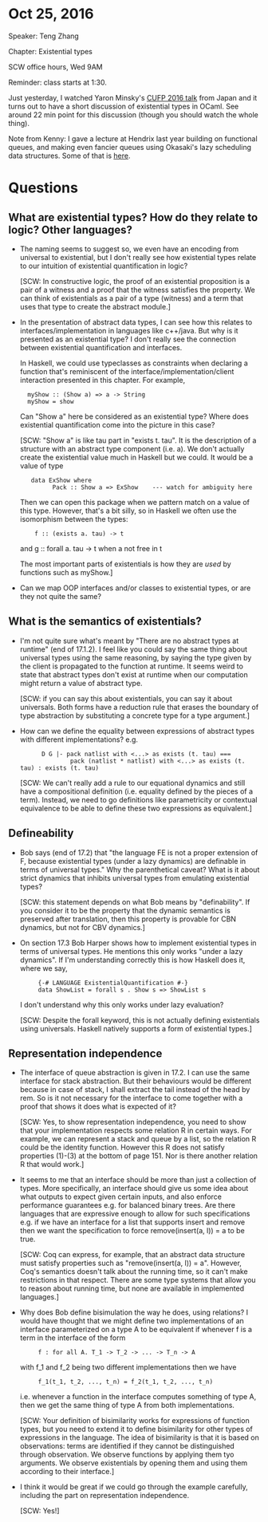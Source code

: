 # Oct 25, 2016

Speaker: Teng Zhang

Chapter: Existential types

SCW office hours, Wed 9AM

Reminder: class starts at 1:30.

Just yesterday, I watched Yaron Minsky's [CUFP 2016
talk](https://www.youtube.com/watch?v=_1GZShA1F20) from Japan and it turns out
to have a short discussion of existential types in OCaml. See around 22 min
point for this discussion (though you should watch the whole thing).

Note from Kenny: I gave a lecture at Hendrix last year building on functional
queues, and making even fancier queues using Okasaki's lazy scheduling data
structures. Some of that is
[here](https://github.com/kwf/no-exit/blob/master/src/NoExit.hs#L39-L44).



# Questions

## What are existential types? How do they relate to logic? Other languages?

- The naming seems to suggest so, we even have an encoding from universal to
  existential, but I don't really see how existential types relate to our
  intuition of existential quantification in logic?

  [SCW: In constructive logic, the proof of an existential proposition is a
  pair of a witness and a proof that the witness satisfies the property. We
  can think of existentials as a pair of a type (witness) and a term that uses
  that type to create the abstract module.]

- In the presentation of abstract data types, I can see how this relates to
  interfaces/implementation in languages like c++/java. But why is it
  presented as an existential type? I don't really see the connection between
  existential quantification and interfaces.

  In Haskell, we could use typeclasses as constraints when declaring a
  function that's reminiscent of the interface/implementation/client
  interaction presented in this chapter. For example,

        myShow :: (Show a) => a -> String
        myShow = show

  Can "Show a" here be considered as an existential type? Where does
  existential quantification come into the picture in this case?


  [SCW: "Show a" is like tau part in "exists t. tau".  It is the description of
   a structure with an abstract type component (i.e. a).  We don't actually create
	the existential value much in Haskell but we could. It would be a value of type

         data ExShow where
			   Pack :: Show a => ExShow    --- watch for ambiguity here

   Then we can open this package when we pattern match on a value of this type.
	However, that's a bit silly, so in Haskell we often use the isomorphism between
	the types:

	      f :: (exists a. tau) -> t

   and
         g :: forall a. tau -> t      when a not free in t

	The most important parts of existentials is how they are *used* by functions
	such as myShow.]

- Can we map OOP interfaces and/or classes to existential types, or are they
  not quite the same?

## What is the semantics of existentials?

- I'm not quite sure what's meant by "There are no abstract types at runtime"
  (end of 17.1.2). I feel like you could say the same thing about universal
  types using the same reasoning, by saying the type given by the client is
  propagated to the function at runtime. It seems weird to state that abstract
  types don't exist at runtime when our computation might return a value of
  abstract type.

  [SCW: if you can say this about existentials, you can say it about universals.
  Both forms have a reduction rule that erases the boundary of type abstraction
  by substituting a concrete type for a type argument.]

- How can we define the equality between expressions of abstract types with
  different implementations?  e.g.

            D G |- pack natlist with <...> as exists (t. tau) ===
	                pack (natlist * natlist) with <...> as exists (t. tau) : exists (t. tau)


  [SCW: We can't really add a rule to our equational dynamics and still have a
  compositional definition (i.e. equality defined by the pieces of a
  term). Instead, we need to go definitions like parametricity or contextual
  equivalence to be able to define these two expressions as equivalent.]

## Defineability

- Bob says (end of 17.2) that "the language FE is not a proper extension of F,
  because existential types (under a lazy dynamics) are definable in terms of
  universal types." Why the parenthetical caveat? What is it about strict
  dynamics that inhibits universal types from emulating existential types?

  [SCW: this statement depends on what Bob means by "definability". If you
  consider it to be the property that the dynamic semantics is preserved after
  translation, then this property is provable for CBN dynamics, but not for
  CBV dynamics.]


- On section 17.3 Bob Harper shows how to implement existential types in terms
  of universal types. He mentions this only works "under a lazy dynamics".
  If I'm understanding correctly this is how Haskell does it, where we say,

           {-# LANGUAGE ExistentialQuantification #-}
           data ShowList = forall s . Show s => ShowList s
			  
  I don't understand why this only works under lazy evaluation?

  [SCW: Despite the forall keyword, this is not actually defining existentials
  using universals. Haskell natively supports a form of existential types.]

## Representation independence

- The interface of queue abstraction is given in 17.2. I can use the same
  interface for stack abstraction. But their behaviours would be different
  because in case of stack, I shall extract the tail instead of the head by
  rem. So is it not necessary for the interface to come together with a proof
  that shows it does what is expected of it?


  [SCW: Yes, to show representation independence, you need to show that your
  implementation respects some relation R in certain ways.  For example, we
  can represent a stack and queue by a list, so the relation R could be the
  identity function. However this R does not satisfy properties (1)-(3) at the
  bottom of page 151. Nor is there another relation R that would work.]

- It seems to me that an interface should be more than just a collection of
  types. More specifically, an interface should give us some idea about what
  outputs to expect given certain inputs, and also enforce performance
  guarantees e.g. for balanced binary trees. Are there languages that are
  expressive enough to allow for such specifications e.g. if we have an
  interface for a list that supports insert and remove then we want the
  specification to force remove(insert(a, l)) = a to be true.

  [SCW: Coq can express, for example, that an abstract data structure must
  satisfy properties such as "remove(insert(a, l)) = a". However, Coq's
  semantics doesn't talk about the running time, so it can't make restrictions
  in that respect. There are some type systems that allow you to reason about
  running time, but none are available in implemented languages.]

- Why does Bob define bisimulation the way he does, using relations? I would
  have thought that we might define two implementations of an interface
  parameterized on a type A to be equivalent if whenever f is a term in the
  interface of the form

           f : for all A. T_1 -> T_2 -> ... -> T_n -> A

  with f_1 and f_2 being two different implementations then we have

           f_1(t_1, t_2, ..., t_n) = f_2(t_1, t_2, ..., t_n)

  i.e. whenever a function in the interface computes something of type A, then
  we get the same thing of type A from both implementations.

  [SCW: Your definition of bisimilarity works for expressions of function
  types, but you need to extend it to define bisimilarity for other types of
  expressions in the language. The idea of bisimilarity is that it is based on
  observations: terms are identified if they cannot be distinguished through
  observation. We observe functions by applying them tyo arguments. We observe
  existentials by opening them and using them according to their interface.]

- I think it would be great if we could go through the example carefully,
  including the part on representation independence.

  [SCW: Yes!]




